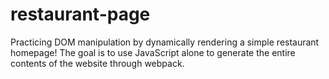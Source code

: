 # restaurant-page
Practicing DOM manipulation by dynamically rendering a simple restaurant homepage! The goal is to use JavaScript alone to generate the entire contents of the website through webpack.
